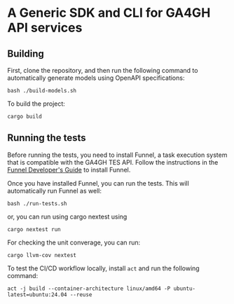 # A Generic SDK and CLI for GA4GH API services

## Building

First, clone the repository, and then run the following command to automatically generate models using OpenAPI specifications:
```
bash ./build-models.sh
```

To build the project:
```
cargo build
```

## Running the tests

Before running the tests, you need to install Funnel, a task execution system that is compatible with the GA4GH TES API. Follow the instructions in the [Funnel Developer's Guide](https://ohsu-comp-bio.github.io/funnel/docs/development/developers/) to install Funnel.

Once you have installed Funnel, you can run the tests. This will automatically run Funnel as well:

```
bash ./run-tests.sh
```
or, you can run using cargo nextest using
```
cargo nextest run
```
For checking the unit converage, you can run:
```
cargo llvm-cov nextest
```

To test the CI/CD workflow locally, install `act` and run the following command:
```
act -j build --container-architecture linux/amd64 -P ubuntu-latest=ubuntu:24.04 --reuse
```